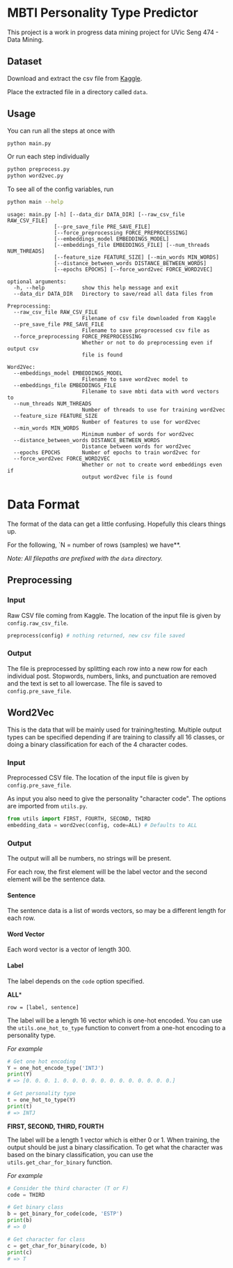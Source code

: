 # MBTI Personality Type Predictor

This project is a work in progress data mining project for UVic Seng 474 - Data Mining.

## Dataset

Download and extract the csv file from [Kaggle](https://www.kaggle.com/datasnaek/mbti-type/version/1).

Place the extracted file in a directory called `data`.

## Usage

You can run all the steps at once with

```sh
python main.py
```

Or run each step individually

```sh
python preprocess.py
python word2vec.py
```

To see all of the config variables, run

```sh
python main --help
```

```
usage: main.py [-h] [--data_dir DATA_DIR] [--raw_csv_file RAW_CSV_FILE]
               [--pre_save_file PRE_SAVE_FILE]
               [--force_preprocessing FORCE_PREPROCESSING]
               [--embeddings_model EMBEDDINGS_MODEL]
               [--embeddings_file EMBEDDINGS_FILE] [--num_threads NUM_THREADS]
               [--feature_size FEATURE_SIZE] [--min_words MIN_WORDS]
               [--distance_between_words DISTANCE_BETWEEN_WORDS]
               [--epochs EPOCHS] [--force_word2vec FORCE_WORD2VEC]

optional arguments:
  -h, --help            show this help message and exit
  --data_dir DATA_DIR   Directory to save/read all data files from

Preprocessing:
  --raw_csv_file RAW_CSV_FILE
                        Filename of csv file downloaded from Kaggle
  --pre_save_file PRE_SAVE_FILE
                        Filename to save preprocessed csv file as
  --force_preprocessing FORCE_PREPROCESSING
                        Whether or not to do preprocessing even if output csv
                        file is found

Word2Vec:
  --embeddings_model EMBEDDINGS_MODEL
                        Filename to save word2vec model to
  --embeddings_file EMBEDDINGS_FILE
                        Filename to save mbti data with word vectors to
  --num_threads NUM_THREADS
                        Number of threads to use for training word2vec
  --feature_size FEATURE_SIZE
                        Number of features to use for word2vec
  --min_words MIN_WORDS
                        Minimum number of words for word2vec
  --distance_between_words DISTANCE_BETWEEN_WORDS
                        Distance between words for word2vec
  --epochs EPOCHS       Number of epochs to train word2vec for
  --force_word2vec FORCE_WORD2VEC
                        Whether or not to create word embeddings even if
                        output word2vec file is found
```

# Data Format

The format of the data can get a little confusing. Hopefully this clears things up.

For the following, `N = number of rows (samples) we have**.

_Note: All filepaths are prefixed with the `data` directory._

## Preprocessing

### Input

Raw CSV file coming from Kaggle. The location of the input file is given by `config.raw_csv_file`.

```python
preprocess(config) # nothing returned, new csv file saved
```

### Output

The file is preprocessed by splitting each row into a new row for each individual post. Stopwords, numbers, links, and punctuation are removed and the text is set to all lowercase. The file is saved to `config.pre_save_file`.

## Word2Vec

This is the data that will be mainly used for training/testing. Multiple output types can be specified depending if are training to classify all 16 classes, or doing a binary classification for each of the 4 character codes.

### Input

Preprocessed CSV file. The location of the input file is given by `config.pre_save_file`.

As input you also need to give the personality "character code". The options are imported from `utils.py`.

```python
from utils import FIRST, FOURTH, SECOND, THIRD
embedding_data = word2vec(config, code=ALL) # Defaults to ALL
```

### Output

The output will all be numbers, no strings will be present. 

For each row, the first element will be the label vector and the second element will be the sentence data.

#### Sentence

The sentence data is a list of words vectors, so may be a different length for each row.

#### Word Vector

Each word vector is a vector of length 300.

#### Label

The label depends on the `code` option specified.

**ALL***

```
row = [label, sentence]
```

The label will be a length 16 vector which is one-hot encoded. You can use the `utils.one_hot_to_type` function to convert from a one-hot encoding to a personality type.

_For example_

```python
# Get one hot encoding
Y = one_hot_encode_type('INTJ')
print(Y)
# => [0. 0. 0. 1. 0. 0. 0. 0. 0. 0. 0. 0. 0. 0. 0. 0.]

# Get personality type
t = one_hot_to_type(Y)
print(t)
# => INTJ

```

**FIRST, SECOND, THIRD, FOURTH**

The label will be a length 1 vector which is either 0 or 1. When training, the output should be just a binary classification. To get what the character was based on the binary classification, you can use the `utils.get_char_for_binary` function.

_For example_

```python
# Consider the third character (T or F)
code = THIRD

# Get binary class
b = get_binary_for_code(code, 'ESTP')
print(b)
# => 0

# Get character for class
c = get_char_for_binary(code, b)
print(c)
# => T
```
